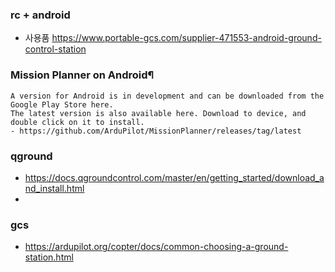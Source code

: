 

### rc + android 
- 사용품 https://www.portable-gcs.com/supplier-471553-android-ground-control-station


### Mission Planner on Android¶
```
A version for Android is in development and can be downloaded from the Google Play Store here.
The latest version is also available here. Download to device, and double click on it to install.
- https://github.com/ArduPilot/MissionPlanner/releases/tag/latest

```
### qground
- https://docs.qgroundcontrol.com/master/en/getting_started/download_and_install.html
- 

### gcs 

- https://ardupilot.org/copter/docs/common-choosing-a-ground-station.html
